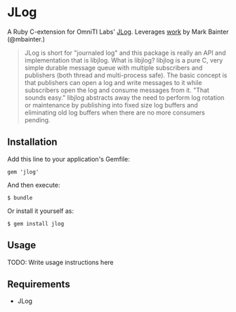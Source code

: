 # JLog

A Ruby C-extension for OmniTI Labs' [JLog](https://github.com/omniti-labs/jlog). Leverages [work](https://github.com/mbainter/ruby-jlog/) by Mark Bainter (@mbainter.)

> JLog is short for "journaled log" and this package is really an API and implementation that is libjlog. What is libjlog? libjlog is a pure C, very simple durable message queue with multiple subscribers and publishers (both thread and multi-process safe). The basic concept is that publishers can open a log and write messages to it while subscribers open the log and consume messages from it. "That sounds easy." libjlog abstracts away the need to perform log rotation or maintenance by publishing into fixed size log buffers and eliminating old log buffers when there are no more consumers pending.

## Installation

Add this line to your application's Gemfile:

    gem 'jlog'

And then execute:

    $ bundle

Or install it yourself as:

    $ gem install jlog

## Usage

TODO: Write usage instructions here

## Requirements

* JLog
